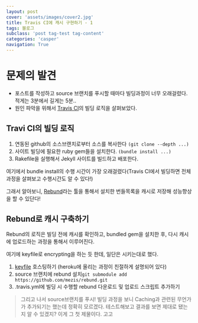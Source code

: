 ```yaml
---
layout: post
cover: 'assets/images/cover2.jpg'
title: Travis CI에 캐시 구현하기 - 1
tags: 블로그
subclass: 'post tag-test tag-content'
categories: 'casper'
navigation: True
---
```


문제의 발견
===

- 포스트를 작성하고 source 브랜치를 푸시할 때마다 빌딩과정이 너무 오래걸렸다. 적게는 3분에서 길게는 5분..
- 원인 파악을 위해서 [Travis CI](https://travis-ci.org)의 빌딩 로직을 살펴보았다.

Travi CI의 빌딩 로직
---

1. 연동된 github의 소스브랜치로부터 소스를 복사한다 `(git clone --depth ...)`
1. 사이트 빌딩에 필요한 ruby gem들을 설치한다. `(bundle install ...)`
1. Rakefile을 실행해서 Jekyll 사이트를 빌드하고 배포한다.

여기에서 bundle install의 수행 시간이 가장 오래걸렸다(Travis CI에서 빌딩하면 전체 과정을 살펴보고 수행시간도 알 수 있다!)

그래서 알아보니, [Rebund](https://github.com/mezis/rebund)라는 툴을 통해서 설치한 번들목록을 캐시로 저장해 성능향상을 할 수 있단다!

Rebund로 캐시 구축하기
---

Rebund의 로직은 빌딩 전에 캐시를 확인하고, bundled gem을 설치한 후, 다시 캐시에 업로드하는 과정을 통해서 이루어진다.

여기에 keyfile로 encrypting을 하는 듯 한데, 일단은 시키는대로 했다.

1. [keyfile](https://github.com/mezis/keyfile) 호스팅하기 (heroku에 올리는 과정이 친절하게 설명되어 있다)
1. source 브랜치에 rebund 설치`git submodule add https://github.com/mezis/rebund.git`
1. .travis.yml에 빌딩 시 수행할 rebund 다운로드 및 업로드 스크립트 추가하기

> 그리고 나서 source브랜치를 푸시! 빌딩 과정을 보니 Caching과 관련된 무언가가 추가되기는 했는데 정확히 모르겠다.
테스트해보고 결과를 보면 제대로 됐는지 알 수 있겠지?
이게 그 첫 제물이다. 고고
